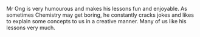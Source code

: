 Mr Ong is very humourous and makes his lessons fun and enjoyable. As sometimes Chemistry may get boring, he constantly cracks jokes and likes to explain some concepts to us in a creative manner. Many of us like his lessons very much.
